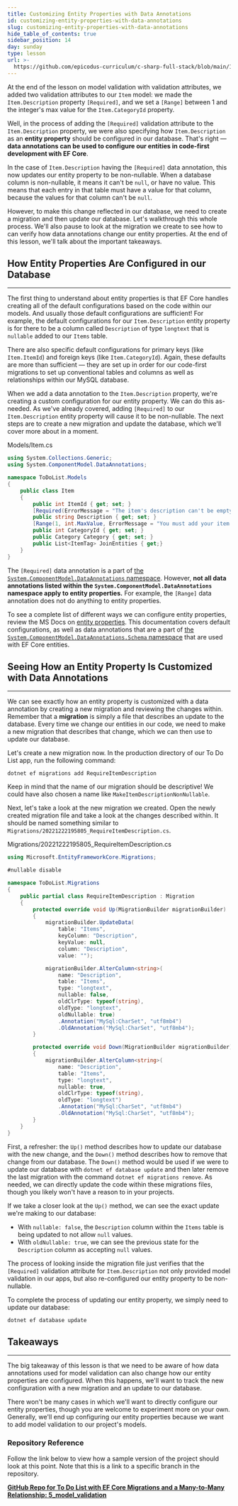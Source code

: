 ```yaml
---
title: Customizing Entity Properties with Data Annotations
id: customizing-entity-properties-with-data-annotations
slug: customizing-entity-properties-with-data-annotations
hide_table_of_contents: true
sidebar_position: 14
day: sunday
type: lesson
url: >-
  https://github.com/epicodus-curriculum/c-sharp-full-stack/blob/main/1c_customizing_entity_properties_with_data_annotations.md
---
```


At the end of the lesson on model validation with validation attributes, we added two validation attributes to our `Item` model: we made the `Item.Description` property `[Required]`, and we set a `[Range]` between 1 and the integer's max value for the `Item.CategoryId` property. 

Well, in the process of adding the `[Required]` validation attribute to the `Item.Description` property, we were also specifying how `Item.Description` as an **entity property** should be configured in our database. That's right — **data annotations can be used to configure our entities in code-first development with EF Core**.   

In the case of `Item.Description` having the `[Required]` data annotation, this now updates our entity property to be non-nullable. When a database column is non-nullable, it means it can't be `null`, or have no value. This means that each entry in that table must have a value for that column, because the values for that column can't be `null`.

However, to make this change reflected in our database, we need to create a migration and then update our database. Let's walkthrough this whole process. We'll also pause to look at the migration we create to see how to can verify how data annotations change our entity properties. At the end of this lesson, we'll talk about the important takeaways.

## How Entity Properties Are Configured in our Database
---

The first thing to understand about entity properties is that EF Core handles creating all of the default configurations based on the code within our models. And usually those default configurations are sufficient! For example, the default configurations for our `Item.Description` entity property is for there to be a column called `Description` of type `longtext` that is `nullable` added to our `Items` table.

There are also specific default configurations for primary keys (like `Item.ItemId`) and foreign keys (like `Item.CategoryId`). Again, these defaults are more than sufficient — they are set up in order for our code-first migrations to set up conventional tables and columns as well as relationships within our MySQL database.  

When we add a data annotation to the `Item.Description` property, we're creating a custom configuration for our entity property. We can do this as-needed. As we've already covered, adding `[Required]` to our `Item.Description` entity property will cause it to be non-nullable. The next steps are to create a new migration and update the database, which we'll cover more about in a moment.

<div class="filename">Models/Item.cs</div>

```csharp
using System.Collections.Generic;
using System.ComponentModel.DataAnnotations;

namespace ToDoList.Models
{
    public class Item
    {
        public int ItemId { get; set; }
        [Required(ErrorMessage = "The item's description can't be empty!")]
        public string Description { get; set; }
        [Range(1, int.MaxValue, ErrorMessage = "You must add your item to a category. Have you created a category yet?")]
        public int CategoryId { get; set; }
        public Category Category { get; set; }
        public List<ItemTag> JoinEntities { get;}
    }
}
```

The `[Required]` data annotation is a part of [the `System.ComponentModel.DataAnnotations` namespace](https://learn.microsoft.com/en-us/dotnet/api/system.componentmodel.dataannotations?view=net-6.0). However, **not all data annotations listed within the `System.ComponentModel.DataAnnotations` namespace apply to entity properties.** For example, the `[Range]` data annotation does not do anything to entity properties.

To see a complete list of different ways we can configure entity properties, review the MS Docs on [entity properties](https://learn.microsoft.com/en-us/ef/core/modeling/entity-properties?tabs=data-annotations%2Cwithout-nrt). This documentation covers default configurations, as well as data annotations that are a part of [the `System.ComponentModel.DataAnnotations.Schema` namespace](https://learn.microsoft.com/en-us/dotnet/api/system.componentmodel.dataannotations.schema?view=net-6.0) that are used with EF Core entities. 

## Seeing How an Entity Property Is Customized with Data Annotations
---

We can see exactly how an entity property is customized with a data annotation by creating a new migration and reviewing the changes within. Remember that a **migration** is simply a file that describes an update to the database. Every time we change our entities in our code, we need to make a new migration that describes that change, which we can then use to update our database. 

Let's create a new migration now. In the production directory of our To Do List app, run the following command:

```
dotnet ef migrations add RequireItemDescription
```

Keep in mind that the name of our migration should be descriptive! We could have also chosen a name like `MakeItemDescriptionNonNullable`.

Next, let's take a look at the new migration we created. Open the newly created migration file and take a look at the changes described within. It should be named something similar to `Migrations/20221222195805_RequireItemDescription.cs`.

<div class="filename">Migrations/20221222195805_RequireItemDescription.cs</div>

```cs
using Microsoft.EntityFrameworkCore.Migrations;

#nullable disable

namespace ToDoList.Migrations
{
    public partial class RequireItemDescription : Migration
    {
        protected override void Up(MigrationBuilder migrationBuilder)
        {
            migrationBuilder.UpdateData(
                table: "Items",
                keyColumn: "Description",
                keyValue: null,
                column: "Description",
                value: "");

            migrationBuilder.AlterColumn<string>(
                name: "Description",
                table: "Items",
                type: "longtext",
                nullable: false,
                oldClrType: typeof(string),
                oldType: "longtext",
                oldNullable: true)
                .Annotation("MySql:CharSet", "utf8mb4")
                .OldAnnotation("MySql:CharSet", "utf8mb4");
        }

        protected override void Down(MigrationBuilder migrationBuilder)
        {
            migrationBuilder.AlterColumn<string>(
                name: "Description",
                table: "Items",
                type: "longtext",
                nullable: true,
                oldClrType: typeof(string),
                oldType: "longtext")
                .Annotation("MySql:CharSet", "utf8mb4")
                .OldAnnotation("MySql:CharSet", "utf8mb4");
        }
    }
}
```

First, a refresher: the `Up()` method describes how to update our database with the new change, and the `Down()` method describes how to remove that change from our database. The `Down()` method would be used if we were to update our database with `dotnet ef database update` and then later remove the last migration with the command `dotnet ef migrations remove`. As needed, we can directly update the code within these migrations files, though you likely won't have a reason to in your projects.

If we take a closer look at the `Up()` method, we can see the exact update we're making to our database: 

* With `nullable: false`, the `Description` column within the `Items` table is being updated to not allow `null` values.
* With `oldNullable: true`, we can see the previous state for the `Description` column as accepting `null` values.

The process of looking inside the migration file just verifies that the `[Required]` validation attribute for `Item.Description` not only provided model validation in our apps, but also re-configured our entity property to be non-nullable. 

To complete the process of updating our entity property, we simply need to update our database:

```
dotnet ef database update
```

## Takeaways
---

The big takeaway of this lesson is that we need to be aware of how data annotations used for model validation can also change how our entity properties are configured. When this happens, we'll want to track the new configuration with a new migration and an update to our database.

There won't be many cases in which we'll want to directly configure our entity properties, though you are welcome to experiment more on your own. Generally, we'll end up configuring our entity properties because we want to add model validation to our project's models. 

### Repository Reference

Follow the link below to view how a sample version of the project should look at this point. Note that this is a link to a specific branch in the repository.

**[<i class="glyphicon glyphicon-folder-open"></i>  GitHub Repo for To Do List with EF Core Migrations and a Many-to-Many Relationship: 5\_model\_validation](https://github.com/epicodus-lessons/section-4-to-do-list-with-many-to-many-csharp-net6/tree/5_model_validation)**
